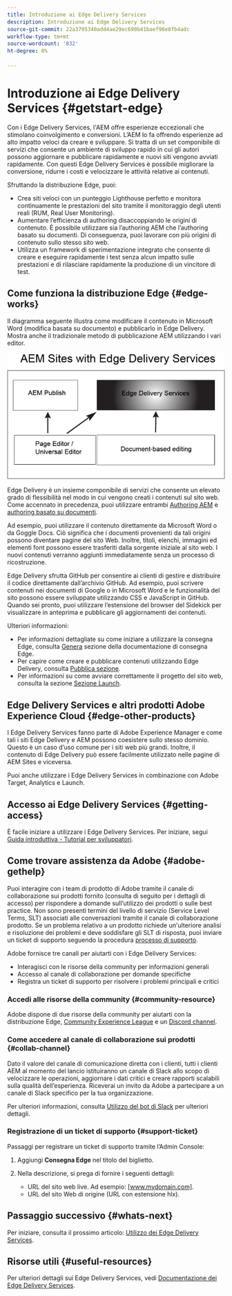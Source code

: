 ```yaml
---
title: Introduzione ai Edge Delivery Services
description: Introduzione ai Edge Delivery Services
source-git-commit: 22a3795340add4ae29ec690b41baef96e8fb4adc
workflow-type: tm+mt
source-wordcount: '832'
ht-degree: 0%

---
```



# Introduzione ai Edge Delivery Services {#getstart-edge}

Con i Edge Delivery Services, l&#39;AEM offre esperienze eccezionali che stimolano coinvolgimento e conversioni. L’AEM lo fa offrendo esperienze ad alto impatto veloci da creare e sviluppare. Si tratta di un set componibile di servizi che consente un ambiente di sviluppo rapido in cui gli autori possono aggiornare e pubblicare rapidamente e nuovi siti vengono avviati rapidamente. Con questi Edge Delivery Services è possibile migliorare la conversione, ridurre i costi e velocizzare le attività relative ai contenuti.

Sfruttando la distribuzione Edge, puoi:

* Crea siti veloci con un punteggio Lighthouse perfetto e monitora continuamente le prestazioni del sito tramite il monitoraggio degli utenti reali (RUM, Real User Monitoring).
* Aumentare l’efficienza di authoring disaccoppiando le origini di contenuto. È possibile utilizzare sia l’authoring AEM che l’authoring basato su documenti. Di conseguenza, puoi lavorare con più origini di contenuto sullo stesso sito web.
* Utilizza un framework di sperimentazione integrato che consente di creare e eseguire rapidamente i test senza alcun impatto sulle prestazioni e di rilasciare rapidamente la produzione di un vincitore di test.

## Come funziona la distribuzione Edge {#edge-works}

Il diagramma seguente illustra come modificare il contenuto in Microsoft Word (modifica basata su documento) e pubblicarlo in Edge Delivery. Mostra anche il tradizionale metodo di pubblicazione AEM utilizzando i vari editor.

![Architettura di consegna Edge](assets/edgedelivery.png)

Edge Delivery è un insieme componibile di servizi che consente un elevato grado di flessibilità nel modo in cui vengono creati i contenuti sul sito web. Come accennato in precedenza, puoi utilizzare entrambi [Authoring AEM](https://experienceleague.adobe.com/docs/experience-manager-cloud-service/content/sites/authoring/getting-started/concepts.html) e [authoring basato su documenti](https://www.hlx.live/docs/authoring).

Ad esempio, puoi utilizzare il contenuto direttamente da Microsoft Word o da Goggle Docs. Ciò significa che i documenti provenienti da tali origini possono diventare pagine del sito Web. Inoltre, titoli, elenchi, immagini ed elementi font possono essere trasferiti dalla sorgente iniziale al sito web. I nuovi contenuti verranno aggiunti immediatamente senza un processo di ricostruzione.

Edge Delivery sfrutta GitHub per consentire ai clienti di gestire e distribuire il codice direttamente dall’archivio GitHub. Ad esempio, puoi scrivere contenuti nei documenti di Google o in Microsoft Word e le funzionalità del sito possono essere sviluppate utilizzando CSS e JavaScript in GitHub. Quando sei pronto, puoi utilizzare l’estensione del browser del Sidekick per visualizzare in anteprima e pubblicare gli aggiornamenti dei contenuti.

Ulteriori informazioni:

* Per informazioni dettagliate su come iniziare a utilizzare la consegna Edge, consulta [Genera](https://www.hlx.live/docs/#build) sezione della documentazione di consegna Edge.
* Per capire come creare e pubblicare contenuti utilizzando Edge Delivery, consulta [Pubblica sezione](https://www.hlx.live/docs/authoring).
* Per informazioni su come avviare correttamente il progetto del sito web, consulta la sezione [Sezione Launch](https://www.hlx.live/docs/#launch).

## Edge Delivery Services e altri prodotti Adobe Experience Cloud {#edge-other-products}

I Edge Delivery Services fanno parte di Adobe Experience Manager e come tali i siti Edge Delivery e AEM possono coesistere sullo stesso dominio. Questo è un caso d’uso comune per i siti web più grandi. Inoltre, il contenuto di Edge Delivery può essere facilmente utilizzato nelle pagine di AEM Sites e viceversa.

Puoi anche utilizzare i Edge Delivery Services in combinazione con Adobe Target, Analytics e Launch.

## Accesso ai Edge Delivery Services {#getting-access}

È facile iniziare a utilizzare i Edge Delivery Services. Per iniziare, segui [Guida introduttiva - Tutorial per sviluppatori](https://www.hlx.live/developer/tutorial).

## Come trovare assistenza da Adobe {#adobe-gethelp}

Puoi interagire con i team di prodotto di Adobe tramite il canale di collaborazione sui prodotti fornito (consulta di seguito per i dettagli di accesso) per rispondere a domande sull’utilizzo dei prodotti o sulle best practice. Non sono presenti termini del livello di servizio (Service Level Terms, SLT) associati alle conversazioni tramite il canale di collaborazione prodotto. Se un problema relativo a un prodotto richiede un&#39;ulteriore analisi e risoluzione dei problemi e deve soddisfare gli SLT di risposta, puoi inviare un ticket di supporto seguendo la procedura [processo di supporto](https://experienceleague.adobe.com/?lang=en&amp;support-tab=home#support).

Adobe fornisce tre canali per aiutarti con i Edge Delivery Services:

* Interagisci con le risorse della community per informazioni generali
* Accesso al canale di collaborazione per domande specifiche
* Registra un ticket di supporto per risolvere i problemi principali e critici

### Accedi alle risorse della community {#community-resource}

Adobe dispone di due risorse della community per aiutarti con la distribuzione Edge, [Community Experience League](https://adobe.ly/3RzitVw) e un [Discord channel](https://discord.gg/YFTKQK8M).

### Come accedere al canale di collaborazione sui prodotti {#collab-channel}

Dato il valore del canale di comunicazione diretta con i clienti, tutti i clienti AEM al momento del lancio istituiranno un canale di Slack allo scopo di velocizzare le operazioni, aggiornare i dati critici e creare rapporti scalabili sulla qualità dell’esperienza. Riceverai un invito da Adobe a partecipare a un canale di Slack specifico per la tua organizzazione.

Per ulteriori informazioni, consulta [Utilizzo del bot di Slack](https://www.hlx.live/docs/slack) per ulteriori dettagli.

### Registrazione di un ticket di supporto {#support-ticket}

Passaggi per registrare un ticket di supporto tramite l’Admin Console:

1. Aggiungi **Consegna Edge** nel titolo del biglietto.
2. Nella descrizione, si prega di fornire i seguenti dettagli:

   * URL del sito web live. Ad esempio: [www.mydomain.com].
   * URL del sito Web di origine (URL con estensione hlx).

## Passaggio successivo {#whats-next}

Per iniziare, consulta il prossimo articolo: [Utilizzo dei Edge Delivery Services](/help/edge/using.md).

## Risorse utili {#useful-resources}

Per ulteriori dettagli sui Edge Delivery Services, vedi [Documentazione dei Edge Delivery Services](https://www.hlx.live/docs/).
